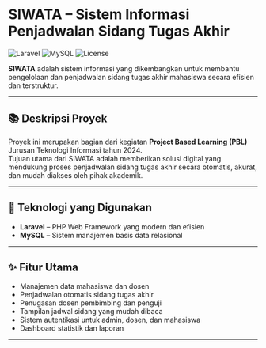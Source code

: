 # SIWATA – Sistem Informasi Penjadwalan Sidang Tugas Akhir

![Laravel](https://img.shields.io/badge/framework-Laravel-red)
![MySQL](https://img.shields.io/badge/database-MySQL-blue)
![License](https://img.shields.io/badge/license-MIT-green)

**SIWATA** adalah sistem informasi yang dikembangkan untuk membantu pengelolaan dan penjadwalan sidang tugas akhir mahasiswa secara efisien dan terstruktur.

---

## 📚 Deskripsi Proyek

Proyek ini merupakan bagian dari kegiatan **Project Based Learning (PBL)** Jurusan Teknologi Informasi tahun 2024.  
Tujuan utama dari SIWATA adalah memberikan solusi digital yang mendukung proses penjadwalan sidang tugas akhir secara otomatis, akurat, dan mudah diakses oleh pihak akademik.

---

## 🔧 Teknologi yang Digunakan

- **Laravel** – PHP Web Framework yang modern dan efisien
- **MySQL** – Sistem manajemen basis data relasional

---

## ✨ Fitur Utama

- Manajemen data mahasiswa dan dosen
- Penjadwalan otomatis sidang tugas akhir
- Penugasan dosen pembimbing dan penguji
- Tampilan jadwal sidang yang mudah dibaca
- Sistem autentikasi untuk admin, dosen, dan mahasiswa
- Dashboard statistik dan laporan

---
